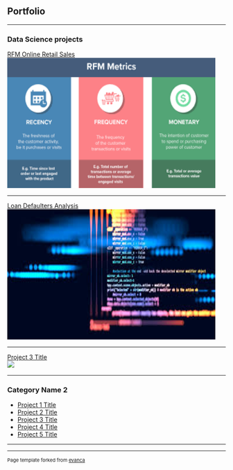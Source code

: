 ## Portfolio 

---

### Data Science projects

[RFM Online Retail Sales](https://github.com/AninFreddy01/blossom_project/blob/master/LendingClub_Loan.ipynb)
<br/>
<img src="images/download.png?" width="480" height="300"/>

---
[Loan Defaulters Analysis](https://github.com/AninFreddy01/blossom_project/blob/master/LendingClub_Loan.ipynb)
<br/>
<img src="images/images.jpg?" width="480" height="300"/>

---
[Project 3 Title](http://example.com/)
<br/>
<img src="images/dummy_thumbnail.jpg?raw=true"/>

---

### Category Name 2

- [Project 1 Title](http://example.com/)
- [Project 2 Title](http://example.com/)
- [Project 3 Title](http://example.com/)
- [Project 4 Title](http://example.com/)
- [Project 5 Title](http://example.com/)

---




---
<p style="font-size:11px">Page template forked from <a href="https://github.com/evanca/quick-portfolio">evanca</a></p>
<!-- Remove above link if you don't want to attibute -->
